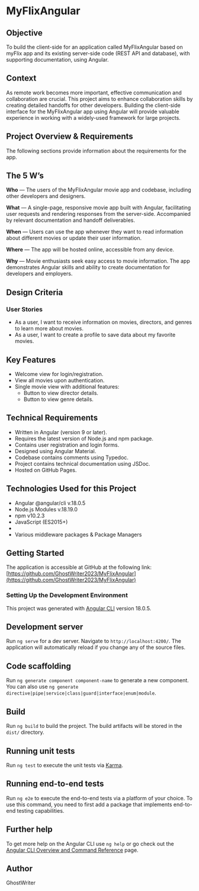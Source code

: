 # MyFlixAngular

## Objective
To build the client-side for an application called MyFlixAngular based on myFlix app and its existing server-side code (REST API and database), with supporting documentation, using Angular.

## Context
As remote work becomes more important, effective communication and collaboration are crucial. This project aims to enhance collaboration skills by creating detailed handoffs for other developers. Building the client-side interface for the MyFlixAngular app using Angular will provide valuable experience in working with a widely-used framework for large projects.

## Project Overview & Requirements
The following sections provide information about the requirements for the app.

## The 5 W’s
**Who** — The users of the MyFlixAngular movie app and codebase, including other developers and designers.

**What** — A single-page, responsive movie app built with Angular, facilitating user requests and rendering responses from the server-side. Accompanied by relevant documentation and handoff deliverables.

**When** — Users can use the app whenever they want to read information about different movies or update their user information.

**Where** — The app will be hosted online, accessible from any device.

**Why** — Movie enthusiasts seek easy access to movie information. The app demonstrates Angular skills and ability to create documentation for developers and employers.

## Design Criteria
### User Stories
- As a user, I want to receive information on movies, directors, and genres to learn more about movies.
- As a user, I want to create a profile to save data about my favorite movies.

## Key Features
- Welcome view for login/registration.
- View all movies upon authentication.
- Single movie view with additional features:
  - Button to view director details.
  - Button to view genre details.

## Technical Requirements
- Written in Angular (version 9 or later).
- Requires the latest version of Node.js and npm package.
- Contains user registration and login forms.
- Designed using Angular Material.
- Codebase contains comments using Typedoc.
- Project contains technical documentation using JSDoc.
- Hosted on GitHub Pages.

## Technologies Used for this Project
- Angular @angular/cli v.18.0.5
- Node.js Modules v.18.19.0
- npm v10.2.3
- JavaScript (ES2015+)
- 
- Various middleware packages & Package Managers

## Getting Started

The application is accessible at GitHub at the following link:
   [https://github.com/GhostWriter2023/MyFlixAngular](https://github.com/GhostWriter2023/MyFlixAngular)

### Setting Up the Development Environment

This project was generated with [Angular CLI](https://github.com/angular/angular-cli) version 18.0.5.

## Development server

Run `ng serve` for a dev server. Navigate to `http://localhost:4200/`. The application will automatically reload if you change any of the source files.

## Code scaffolding

Run `ng generate component component-name` to generate a new component. You can also use `ng generate directive|pipe|service|class|guard|interface|enum|module`.

## Build

Run `ng build` to build the project. The build artifacts will be stored in the `dist/` directory.

## Running unit tests

Run `ng test` to execute the unit tests via [Karma](https://karma-runner.github.io).

## Running end-to-end tests

Run `ng e2e` to execute the end-to-end tests via a platform of your choice. To use this command, you need to first add a package that implements end-to-end testing capabilities.

## Further help

To get more help on the Angular CLI use `ng help` or go check out the [Angular CLI Overview and Command Reference](https://angular.dev/tools/cli) page.

## Author
GhostWriter